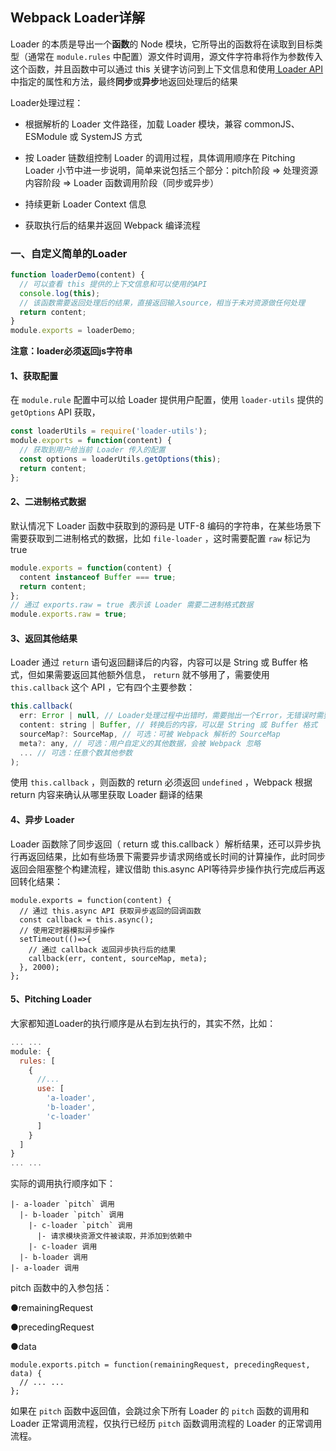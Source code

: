 ## Webpack Loader详解

Loader 的本质是导出一个**函数**的 Node 模块，它所导出的函数将在读取到目标类型（通常在 `module.rules` 中配置）源文件时调用，源文件字符串将作为参数传入这个函数，并且函数中可以通过 this 关键字访问到上下文信息和使用[ Loader API](https://webpack.js.org/api/loaders/) 中指定的属性和方法，最终**同步**或**异步**地返回处理后的结果

Loader处理过程：

- 根据解析的 Loader 文件路径，加载 Loader 模块，兼容 commonJS、ESModule 或 SystemJS 方式
- 按 Loader 链数组控制 Loader 的调用过程，具体调用顺序在 Pitching Loader 小节中进一步说明，简单来说包括三个部分：pitch阶段 => 处理资源内容阶段 => Loader 函数调用阶段（同步或异步）

- 持续更新 Loader Context 信息
- 获取执行后的结果并返回 Webpack 编译流程

### 一、自定义简单的Loader

```js
function loaderDemo(content) {
  // 可以查看 this 提供的上下文信息和可以使用的API
  console.log(this);
  // 该函数需要返回处理后的结果，直接返回输入source，相当于未对资源做任何处理
  return content;
}
module.exports = loaderDemo;
```

**注意：loader必须返回js字符串**

#### 1、获取配置

在 `module.rule` 配置中可以给 Loader 提供用户配置，使用 `loader-utils` 提供的 `getOptions` API 获取，

```js
const loaderUtils = require('loader-utils');
module.exports = function(content) {
  // 获取到用户给当前 Loader 传入的配置
  const options = loaderUtils.getOptions(this);
  return content;
};
```

#### 2、二进制格式数据

默认情况下 Loader 函数中获取到的源码是 UTF-8 编码的字符串，在某些场景下需要获取到二进制格式的数据，比如 `file-loader` ，这时需要配置 `raw` 标记为 true

```js
module.exports = function(content) {
  content instanceof Buffer === true;
  return content;
};
// 通过 exports.raw = true 表示该 Loader 需要二进制格式数据
module.exports.raw = true;
```

#### 3、返回其他结果

Loader 通过 `return` 语句返回翻译后的内容，内容可以是 String 或 Buffer 格式，但如果需要返回其他额外信息， `return` 就不够用了，需要使用 `this.callback` 这个 API ，它有四个主要参数：

```js
this.callback(
  err: Error | null, // Loader处理过程中出错时，需要抛出一个Error，无错误时需要指定为 null
  content: string | Buffer, // 转换后的内容，可以是 String 或 Buffer 格式
  sourceMap?: SourceMap, // 可选：可被 Webpack 解析的 SourceMap
  meta?: any, // 可选：用户自定义的其他数据，会被 Webpack 忽略
  ... // 可选：任意个数其他参数
);
```

使用 `this.callback` ，则函数的 return 必须返回 `undefined` ，Webpack 根据 return 内容来确认从哪里获取 Loader 翻译的结果

#### 4、异步 Loader

Loader 函数除了同步返回（ return 或 this.callback ）解析结果，还可以异步执行再返回结果，比如有些场景下需要异步请求网络或长时间的计算操作，此时同步返回会阻塞整个构建流程，建议借助 this.async API等待异步操作执行完成后再返回转化结果：

```
module.exports = function(content) {
  // 通过 this.async API 获取异步返回的回调函数
  const callback = this.async();
  // 使用定时器模拟异步操作
  setTimeout(()=>{
    // 通过 callback 返回异步执行后的结果
    callback(err, content, sourceMap, meta);
  }, 2000);
};
```

#### 5、Pitching Loader

大家都知道Loader的执行顺序是从右到左执行的，其实不然，比如：

```js
... ... 
module: {
  rules: [
    {
      //...
      use: [
        'a-loader',
        'b-loader',
        'c-loader'
      ]
    }
  ]
}
... ...
```

实际的调用执行顺序如下：

```
|- a-loader `pitch` 调用
  |- b-loader `pitch` 调用
    |- c-loader `pitch` 调用
      |- 请求模块资源文件被读取，并添加到依赖中
    |- c-loader 调用
  |- b-loader 调用
|- a-loader 调用
```

 pitch 函数中的入参包括：

●remainingRequest 

●precedingRequest

●data

```
module.exports.pitch = function(remainingRequest, precedingRequest, data) {
  // ... ...
};
```

如果在 `pitch` 函数中返回值，会跳过余下所有 Loader 的 `pitch` 函数的调用和 Loader 正常调用流程，仅执行已经历 `pitch` 函数调用流程的 Loader 的正常调用流程。
